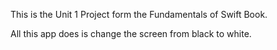 This is the Unit 1 Project form the Fundamentals of Swift Book. 

All this app does is change the screen from black to white. 
